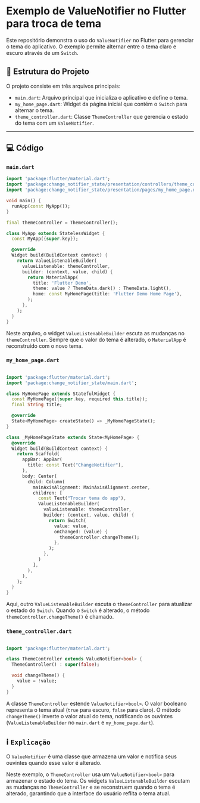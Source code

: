 # Exemplo de ValueNotifier no Flutter para troca de tema

Este repositório demonstra o uso do `ValueNotifier` no Flutter para gerenciar o tema do aplicativo. O exemplo permite alternar entre o tema claro e escuro através de um `Switch`.

## 📂 Estrutura do Projeto

O projeto consiste em três arquivos principais:

- `main.dart`: Arquivo principal que inicializa o aplicativo e define o tema.
- `my_home_page.dart`: Widget da página inicial que contém o `Switch` para alternar o tema.
- `theme_controller.dart`: Classe `ThemeController` que gerencia o estado do tema com um `ValueNotifier`.

---

## 💻 Código

### `main.dart`

```dart
import 'package:flutter/material.dart';
import 'package:change_notifier_state/presentation/controllers/theme_controller.dart';
import 'package:change_notifier_state/presentation/pages/my_home_page.dart';

void main() {
  runApp(const MyApp());
}

final themeController = ThemeController();

class MyApp extends StatelessWidget {
  const MyApp({super.key});

  @override
  Widget build(BuildContext context) {
    return ValueListenableBuilder(
      valueListenable: themeController,
      builder: (context, value, child) {
        return MaterialApp(
          title: 'Flutter Demo',
          theme: value ? ThemeData.dark() : ThemeData.light(),
          home: const MyHomePage(title: 'Flutter Demo Home Page'),
        );
      },
    );
  }
}
```

Neste arquivo, o widget `ValueListenableBuilder` escuta as mudanças no `themeController`. Sempre que o valor do tema é alterado, o `MaterialApp` é reconstruído com o novo tema.

### `my_home_page.dart`

```dart

import 'package:flutter/material.dart';
import 'package:change_notifier_state/main.dart';

class MyHomePage extends StatefulWidget {
  const MyHomePage({super.key, required this.title});
  final String title;

  @override
  State<MyHomePage> createState() => _MyHomePageState();
}

class _MyHomePageState extends State<MyHomePage> {
  @override
  Widget build(BuildContext context) {
    return Scaffold(
      appBar: AppBar(
        title: const Text("ChangeNotifier"),
      ),
      body: Center(
        child: Column(
          mainAxisAlignment: MainAxisAlignment.center,
          children: [
            const Text("Trocar tema do app"),
            ValueListenableBuilder(
              valueListenable: themeController,
              builder: (context, value, child) {
                return Switch(
                  value: value,
                  onChanged: (value) {
                    themeController.changeTheme();
                  },
                );
              },
            )
          ],
        ),
      ),
    );
  }
}


```

Aqui, outro `ValueListenableBuilder` escuta o `themeController` para atualizar o estado do `Switch`. Quando o `Switch` é alterado, o método `themeController.changeTheme()` é chamado.

### `theme_controller.dart`

```dart

import 'package:flutter/material.dart';

class ThemeController extends ValueNotifier<bool> {
  ThemeController() : super(false);

  void changeTheme() {
    value = !value;
  }
}


```

A classe `ThemeController` estende `ValueNotifier<bool>`. O valor booleano representa o tema atual (`true` para escuro, `false` para claro). O método `changeTheme()` inverte o valor atual do tema, notificando os ouvintes (`ValueListenableBuilder` no `main.dart` e `my_home_page.dart`).

## ℹ️ `Explicação`

O `ValueNotifier` é uma classe que armazena um valor e notifica seus ouvintes quando esse valor é alterado.

Neste exemplo, o `ThemeController` usa um `ValueNotifier<bool>` para armazenar o estado do tema. Os widgets `ValueListenableBuilder` escutam as mudanças no `ThemeController` e se reconstruem quando o tema é alterado, garantindo que a interface do usuário reflita o tema atual.

